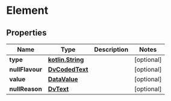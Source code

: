 # Element

## Properties
Name | Type | Description | Notes
------------ | ------------- | ------------- | -------------
**type** | [**kotlin.String**](.md) |  |  [optional]
**nullFlavour** | [**DvCodedText**](DvCodedText.md) |  |  [optional]
**value** | [**DataValue**](DataValue.md) |  |  [optional]
**nullReason** | [**DvText**](DvText.md) |  |  [optional]
